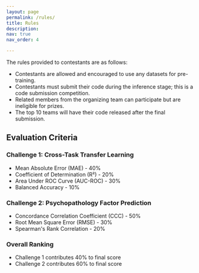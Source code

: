 ```yaml
---
layout: page
permalink: /rules/
title: Rules
description:  
nav: true
nav_order: 4

---
```


The rules provided to contestants are as follows:

- Contestants are allowed and encouraged to use any datasets for pre-training.
- Contestants must submit their code during the inference stage; this is a code submission competition.
- Related members from the organizing team can participate but are ineligible for prizes.
- The top 10 teams will have their code released after the final submission.

## Evaluation Criteria

### Challenge 1: Cross-Task Transfer Learning
- Mean Absolute Error (MAE) - 40%
- Coefficient of Determination (R²) - 20%
- Area Under ROC Curve (AUC-ROC) - 30%
- Balanced Accuracy - 10%

### Challenge 2: Psychopathology Factor Prediction
- Concordance Correlation Coefficient (CCC) - 50%
- Root Mean Square Error (RMSE) - 30%
- Spearman's Rank Correlation - 20%

### Overall Ranking
- Challenge 1 contributes 40% to final score
- Challenge 2 contributes 60% to final score
